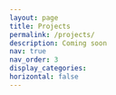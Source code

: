 ```yaml
---
layout: page
title: Projects
permalink: /projects/
description: Coming soon
nav: true
nav_order: 3
display_categories: 
horizontal: false
---
```

